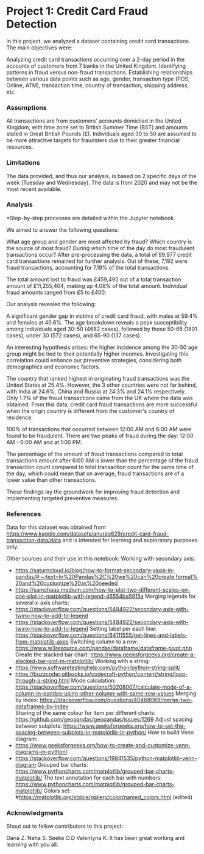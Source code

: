 # Project 1: Credit Card Fraud Detection
In this project, we analyzed a dataset containing credit card transactions. The main objectives were:

Analyzing credit card transactions occurring over a 2-day period in the accounts of customers from 7 banks in the United Kingdom.
Identifying patterns in fraud versus non-fraud transactions.
Establishing relationships between various data points such as age, gender, transaction type (POS, Online, ATM), transaction time, country of transaction, shipping address, etc.
### Assumptions
All transactions are from customers' accounts domiciled in the United Kingdom, with time zone set to British Summer Time (BST) and amounts stated in Great British Pounds (£).
Individuals aged 30 to 50 are assumed to be more attractive targets for fraudsters due to their greater financial resources.
### Limitations
The data provided, and thus our analysis, is based on 2 specific days of the week (Tuesday and Wednesday).
The data is from 2020 and may not be the most recent available.
### Analysis
*Step-by-step processes are detailed within the Jupyter notebook.

We aimed to answer the following questions:

What age group and gender are most affected by fraud?
Which country is the source of most fraud?
During which time of the day do most fraudulent transactions occur?
After pre-processing the data, a total of 99,977 credit card transactions remained for further analysis. Out of these, 7,192 were fraud transactions, accounting for 7.19% of the total transactions.

The total amount lost to fraud was £459,495 out of a total transaction amount of £11,255,404, making up 4.08% of the total amount. Individual fraud amounts ranged from £5 to £400.

Our analysis revealed the following:

A significant gender gap in victims of credit card fraud, with males at 59.4% and females at 40.6%.
The age breakdown reveals a peak susceptibility among individuals aged 30-50 (4682 cases), followed by those 50-65 (1801 cases), under 30 (572 cases), and 65-90 (137 cases).

An interesting hypothesis arises: the higher incidence among the 30-50 age group might be tied to their potentially higher incomes. Investigating this correlation could enhance our preventive strategies, considering both demographics and economic factors.

The country that ranked highest in originating fraud transactions was the United States at 25.4%. However, the 3 other countries were not far behind, with India at 24.6%, China and Russia at 24.3% and 24.1% respectively. Only 1.7% of the fraud transactions came from the UK where the data was obtained. From this data, credit card fraud transactions are more successful when the origin country is different from the customer's country of residence.

100% of transactions that occurred between 12:00 AM and 6:00 AM were found to be fraudulent. There are two peaks of fraud during the day: 12:00 AM - 6:00 AM and at 1:00 PM.

The percentage of the amount of fraud transactions compared to total transactions amount after 6:00 AM is lower than the percentage of the fraud transaction count compared to total transaction count for the same time of the day, which could mean that on average, fraud transactions are of a lower value than other transactions.

These findings lay the groundwork for improving fraud detection and implementing targeted preventive measures.

### References

Data for this dataset was obtained from  https://www.kaggle.com/datasets/anurag629/credit-card-fraud-transaction-data/data and is intended for learning and exploratory purposes only.

Other sources and their use in this notebook:
Working with secondary axis:
 - https://saturncloud.io/blog/how-to-format-secondary-yaxis-in-pandas/#:~:text=In%20Pandas%2C%20we%20can%20create,format%20and%20customize%20as%20needed
 - https://samchaaa.medium.com/how-to-plot-two-different-scales-on-one-plot-in-matplotlib-with-legend-46554ba5915a
Merging legends for several x-axis charts:
 - https://stackoverflow.com/questions/5484922/secondary-axis-with-twinx-how-to-add-to-legend
 - https://stackoverflow.com/questions/5484922/secondary-axis-with-twinx-how-to-add-to-legend
Setting label per each line: https://stackoverflow.com/questions/64111555/get-lines-and-labels-from-matplotlib-axes
Switching column to a row: https://www.w3resource.com/pandas/dataframe/dataframe-pivot.php
Create the stacked bar chart: https://www.geeksforgeeks.org/create-a-stacked-bar-plot-in-matplotlib/
Working with a string:
 - https://www.softwaretestinghelp.com/python/python-string-split/
 - https://buzzcoder.gitbooks.io/codecraft-python/content/string/loop-through-a-string.html
Mode calculation: https://stackoverflow.com/questions/50208007/calculate-mode-of-a-column-in-pandas-using-other-column-with-same-row-values
Merging by index: https://stackoverflow.com/questions/40468069/merge-two-dataframes-by-index      
Sharing of the same colour for item per different charts: https://github.com/geopandas/geopandas/issues/1269
Adjust spacing between subplots: https://www.geeksforgeeks.org/how-to-set-the-spacing-between-subplots-in-matplotlib-in-python/
How to build Venn diagram:
- https://www.geeksforgeeks.org/how-to-create-and-customize-venn-diagrams-in-python/
- https://stackoverflow.com/questions/19841535/python-matplotlib-venn-diagram
Grouped bar charts: https://www.pythoncharts.com/matplotlib/grouped-bar-charts-matplotlib/
The text annotation for each bar with numbers: https://www.pythoncharts.com/matplotlib/grouped-bar-charts-matplotlib/
Colors set: #https://matplotlib.org/stable/gallery/color/named_colors.html (edited)

### Acknowledgments
Shout out to fellow contributors to this project:

Daria Z.
Neha S.
Seeke O.D
Valentyna K.
It has been great working and learning with you all.

